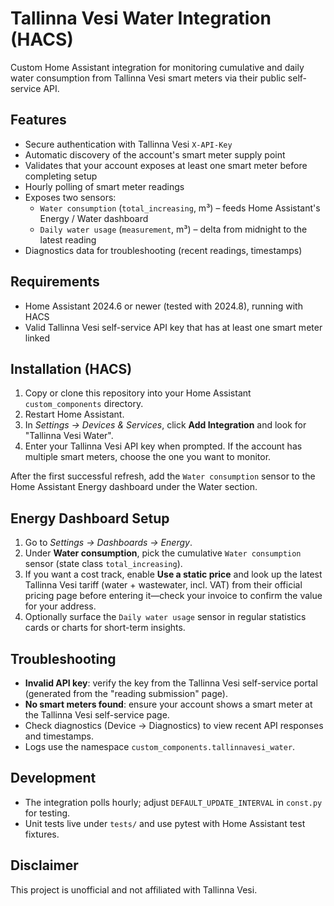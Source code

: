 # Tallinna Vesi Water Integration (HACS)

Custom Home Assistant integration for monitoring cumulative and daily water consumption from Tallinna Vesi smart meters via their public self-service API.

## Features

- Secure authentication with Tallinna Vesi `X-API-Key`
- Automatic discovery of the account's smart meter supply point
- Validates that your account exposes at least one smart meter before completing setup
- Hourly polling of smart meter readings
- Exposes two sensors:
  - `Water consumption` (`total_increasing`, m³) – feeds Home Assistant's Energy / Water dashboard
  - `Daily water usage` (`measurement`, m³) – delta from midnight to the latest reading
- Diagnostics data for troubleshooting (recent readings, timestamps)

## Requirements

- Home Assistant 2024.6 or newer (tested with 2024.8), running with HACS
- Valid Tallinna Vesi self-service API key that has at least one smart meter linked

## Installation (HACS)

1. Copy or clone this repository into your Home Assistant `custom_components` directory.
2. Restart Home Assistant.
3. In *Settings → Devices & Services*, click **Add Integration** and look for "Tallinna Vesi Water".
4. Enter your Tallinna Vesi API key when prompted. If the account has multiple smart meters, choose the one you want to monitor.

After the first successful refresh, add the `Water consumption` sensor to the Home Assistant Energy dashboard under the Water section.

## Energy Dashboard Setup

1. Go to *Settings → Dashboards → Energy*.
2. Under **Water consumption**, pick the cumulative `Water consumption` sensor (state class `total_increasing`).
3. If you want a cost track, enable **Use a static price** and look up the latest Tallinna Vesi tariff (water + wastewater, incl. VAT) from their official pricing page before entering it—check your invoice to confirm the value for your address.
4. Optionally surface the `Daily water usage` sensor in regular statistics cards or charts for short-term insights.

## Troubleshooting

- **Invalid API key**: verify the key from the Tallinna Vesi self-service portal (generated from the "reading submission" page).
- **No smart meters found**: ensure your account shows a smart meter at the Tallinna Vesi self-service page.
- Check diagnostics (Device → Diagnostics) to view recent API responses and timestamps.
- Logs use the namespace `custom_components.tallinnavesi_water`.

## Development

- The integration polls hourly; adjust `DEFAULT_UPDATE_INTERVAL` in `const.py` for testing.
- Unit tests live under `tests/` and use pytest with Home Assistant test fixtures.

## Disclaimer

This project is unofficial and not affiliated with Tallinna Vesi.
